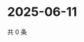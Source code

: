 # 2025-06-11

共 0 条

<!-- BEGIN ZHIHUVIDEO -->
<!-- 最后更新时间 Wed Jun 11 2025 20:22:30 GMT+0800 (China Standard Time) -->

<!-- END ZHIHUVIDEO -->
